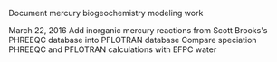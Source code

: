 Document mercury biogeochemistry modeling work

March 22, 2016
  Add inorganic mercury reactions from Scott Brooks's PHREEQC database into PFLOTRAN database
  Compare speciation PHREEQC and PFLOTRAN calculations with EFPC water 
